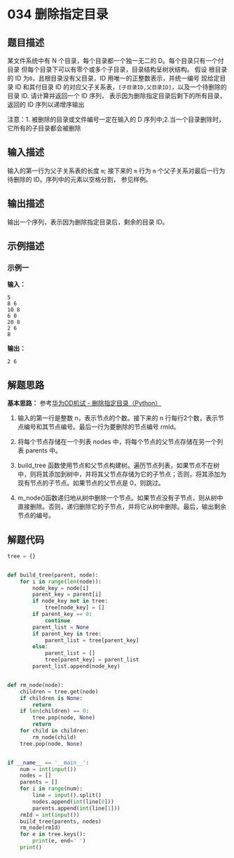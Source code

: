 # 034 删除指定目录

## 题目描述

某文件系统中有 N 个目录，每个目录都一个独一无二的 D。每个目录只有一个付目录
但每个目录下可以有零个或多个子目录，目录结构呈树状结构。
假设 根目录的 ID 为`0`，且根目录没有父目录，ID 用唯一的正整数表示，并统一编号
现给定目录 ID 和其付目录 ID 的对应父子关系表，`[子目录ID,父目录ID]`，以及一个待删除的目录 ID.
请计算并返回一个 ID 序列，
表示因为删除指定目录后剩下的所有目录，
返回的 ID 序列以递增序输出

注意：1. 被删除的目录或文件编号一定在输入的 D 序列中;2.当一个目录删除时，它所有的子目录都会被删除

## 输入描述

输入的第一行为父子关系表的长度 `m`; 接下来的 `m` 行为 `m` 个父子关系对最后一行为待删除的 ID。序列中的元素以空格分割，
参见样例。

## 输出描述

输出一个序列，表示因为删除指定目录后，剩余的目录 ID。

## 示例描述

### 示例一

**输入：**

```Plain Text
5
8 6
10 8
6 0
20 8
2 6
8
```

**输出：**

```Plain Text
2 6
```

## 解题思路

**基本思路：** 参考[华为OD机试 - 删除指定目录（Python）](https://blog.csdn.net/qq_39132095/article/details/129156104?ops_request_misc=&request_id=711cdcbd477b40189386135499ee0f89&biz_id=&utm_medium=distribute.pc_search_result.none-task-blog-2~blog~koosearch~default-5-129156104-null-null.268^v1^control&utm_term=%E5%88%A0%E9%99%A4%E9%87%8D%E5%A4%8D%E5%AD%97%E7%AC%A6%E8%BE%93%E5%87%BA%E5%88%A0%E9%99%A4%E5%90%8E%E6%9C%80%E5%A4%A7&spm=1018.2226.3001.4450)

1. 输入的第一行是整数 n，表示节点的个数。接下来的 n 行每行2个数，表示节点编号和其节点编号。最后一行为要删除的节点编号 rmld。

2. 将每个节点存储在一个列表 nodes 中，将每个节点的父节点存储在另一个列表 parents 中。

3. build_tree 函数使用节点和父节点构建树。遍历节点列表，如果节点不在树中，则将其添加到树中，并将其父节点存储为它的子节点；否则，将其添加为现有节点的子节点。如果节点的父节点是 0，则跳过。

4. m_node()函数递归地从树中删除一个节点。如果节点没有子节点，则从树中直接删除。否则，递归删除它的子节点，并将它从树中删除。最后，输出剩余节点的编号。

## 解题代码

```Python
tree = {}


def build_tree(parent, node):
    for i in range(len(node)):
        node_key = node[i]
        parent_key = parent[i]
        if node_key not in tree:
            tree[node_key] = []
        if parent_key == 0:
            continue
        parent_list = None
        if parent_key in tree:
            parent_list = tree[parent_key]
        else:
            parent_list = []
            tree[parent_key] = parent_list
        parent_list.append(node_key)


def rm_node(node):
    children = tree.get(node)
    if children is None:
        return
    if len(children) == 0:
        tree.pop(node, None)
        return
    for child in children:
        rm_node(child)
    tree.pop(node, None)


if __name__ == '__main__':
    num = int(input())
    nodes = []
    parents = []
    for i in range(num):
        line = input().split()
        nodes.append(int(line[0]))
        parents.append(int(line[1]))
    rmId = int(input())
    build_tree(parents, nodes)
    rm_node(rmId)
    for e in tree.keys():
        print(e, end=' ')
    print()
```



